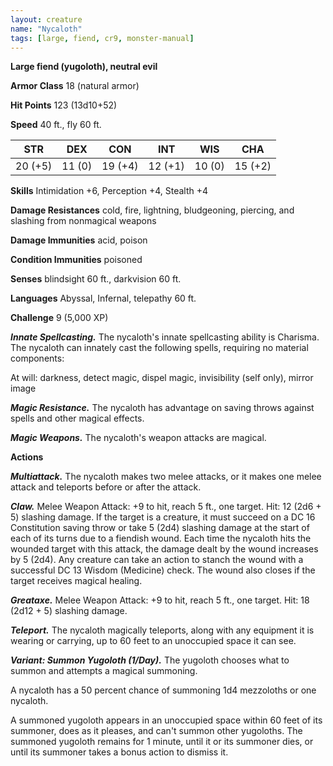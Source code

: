 ```yaml
---
layout: creature
name: "Nycaloth"
tags: [large, fiend, cr9, monster-manual]
---
```


**Large fiend (yugoloth), neutral evil**

**Armor Class** 18 (natural armor)

**Hit Points** 123 (13d10+52)

**Speed** 40 ft., fly 60 ft.

|   STR   |   DEX   |   CON   |   INT   |   WIS   |   CHA   |
|:-----:|:-----:|:-----:|:-----:|:-----:|:-----:|
| 20 (+5) | 11 (0) | 19 (+4) | 12 (+1) | 10 (0) | 15 (+2) |

**Skills** Intimidation +6, Perception +4, Stealth +4

**Damage Resistances** cold, fire, lightning, bludgeoning, piercing, and slashing from nonmagical weapons

**Damage Immunities** acid, poison

**Condition Immunities** poisoned

**Senses** blindsight 60 ft., darkvision 60 ft.

**Languages** Abyssal, Infernal, telepathy 60 ft.

**Challenge** 9 (5,000 XP)

***Innate Spellcasting.*** The nycaloth's innate spellcasting ability is Charisma. The nycaloth can innately cast the following spells, requiring no material components:

At will: darkness, detect magic, dispel magic, invisibility (self only), mirror image

***Magic Resistance.*** The nycaloth has advantage on saving throws against spells and other magical effects.

***Magic Weapons.*** The nycaloth's weapon attacks are magical.

**Actions**

***Multiattack.*** The nycaloth makes two melee attacks, or it makes one melee attack and teleports before or after the attack.

***Claw.*** Melee Weapon Attack: +9 to hit, reach 5 ft., one target. Hit: 12 (2d6 + 5) slashing damage. If the target is a creature, it must succeed on a DC 16 Constitution saving throw or take 5 (2d4) slashing damage at the start of each of its turns due to a fiendish wound. Each time the nycaloth hits the wounded target with this attack, the damage dealt by the wound increases by 5 (2d4). Any creature can take an action to stanch the wound with a successful DC 13 Wisdom (Medicine) check. The wound also closes if the target receives magical healing.

***Greataxe.*** Melee Weapon Attack: +9 to hit, reach 5 ft., one target. Hit: 18 (2d12 + 5) slashing damage.

***Teleport.*** The nycaloth magically teleports, along with any equipment it is wearing or carrying, up to 60 feet to an unoccupied space it can see.

***Variant: Summon Yugoloth (1/Day).*** The yugoloth chooses what to summon and attempts a magical summoning.

A nycaloth has a 50 percent chance of summoning 1d4 mezzoloths or one nycaloth.

A summoned yugoloth appears in an unoccupied space within 60 feet of its summoner, does as it pleases, and can't summon other yugoloths. The summoned yugoloth remains for 1 minute, until it or its summoner dies, or until its summoner takes a bonus action to dismiss it.

